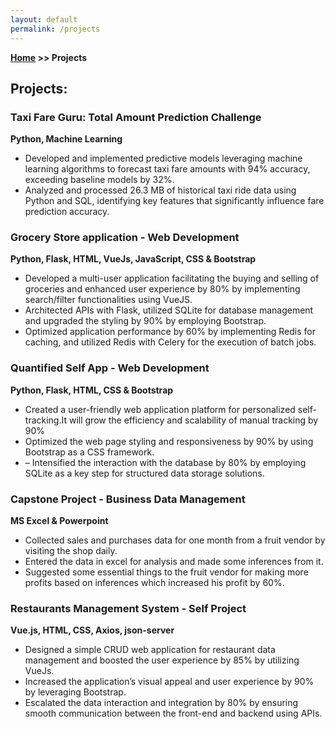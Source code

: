 ```yaml
---
layout: default
permalink: /projects
---
```

**[Home](/) >> Projects**

## Projects:
<div class="card">
  <h3>Taxi Fare Guru: Total Amount Prediction Challenge</h3>
  <p><b>Python, Machine Learning</b></p>
  <ul>
    <li>Developed and implemented predictive models leveraging machine learning algorithms to forecast taxi fare amounts with 94% accuracy, exceeding baseline models by 32%.</li>
    <li>Analyzed and processed 26.3 MB of historical taxi ride data using Python and SQL, identifying key features that significantly influence fare prediction accuracy.</li>
  </ul>
  <a href="https://www.kaggle.com/competitions/taxi-fare-guru-total-amount-prediction-challenge/leaderboard"><span class="card-link-spanner"></span></a>
</div>

<div class="card">
  <h3>Grocery Store application - Web Development</h3>
  <p><b>Python, Flask, HTML, VueJs, JavaScript, CSS & Bootstrap</b></p>
  <ul>
    <li>Developed a multi-user application facilitating the buying and selling of groceries and enhanced user experience by
80% by implementing search/filter functionalities using VueJS.</li>
    <li>Architected APIs with Flask, utilized SQLite for database management and upgraded the styling by 90% by employing
Bootstrap.</li>
    <li>Optimized application performance by 60% by implementing Redis for caching, and utilized Redis with Celery for the
execution of batch jobs.</li>
  </ul>
  <a href="https://github.com/vedpratap/grocery_app_v2.0"><span class="card-link-spanner"></span></a>
</div>

<div class="card">
  <h3>Quantified Self App - Web Development</h3>
  <p><b>Python, Flask, HTML, CSS & Bootstrap</b></p>
  <ul>
    <li>Created a user-friendly web application platform for personalized self-tracking.It will grow the efficiency and scalability of manual tracking by 90%</li>
    <li>Optimized the web page styling and responsiveness by 90% by using Bootstrap as a CSS framework.</li>
    <li>– Intensified the interaction with the database by 80% by employing SQLite as a key step for structured data storage
solutions.</li>
  </ul>
  <a href="https://github.com/vedpratap/Quantified-self-app"><span class="card-link-spanner"></span></a>
</div>

<div class="card">
  <h3>Capstone Project - Business Data Management</h3>
  <p><b>MS Excel & Powerpoint</b></p>
  <ul>
    <li>Collected sales and purchases data for one month from a fruit vendor by visiting the shop daily.</li>
    <li>Entered the data in excel for analysis and made some inferences from it.</li>
    <li>Suggested some essential things to the fruit vendor for making more profits based on inferences which increased his profit by 60%.</li>
  </ul>
  <a href="https://docs.google.com/presentation/d/1m8ZBdIW2BF1u8C36d1ML6Xwfv7Tze8YI/edit?usp=sharing&ouid=112484144767309067013&rtpof=true&sd=true"><span class="card-link-spanner"></span></a>
</div>

<div class="card">
  <h3>Restaurants Management System - Self Project</h3>
  <p><b>Vue.js, HTML, CSS, Axios, json-server</b></p>
  <ul>
    <li>Designed a simple CRUD web application for restaurant data management and boosted the user experience by 85%
by utilizing VueJs.</li>
    <li>Increased the application’s visual appeal and user experience by 90% by leveraging Bootstrap.</li>
    <li>Escalated the data interaction and integration by 80% by ensuring smooth communication between the front-end and
backend using APIs.</li>
  </ul>
  <a href="https://github.com/vedpratap/Restaurant-Management-System"><span class="card-link-spanner"></span></a>
</div>
